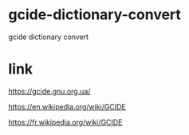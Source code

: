 # gcide-dictionary-convert

gcide dictionary convert

# link

https://gcide.gnu.org.ua/

https://en.wikipedia.org/wiki/GCIDE

https://fr.wikipedia.org/wiki/GCIDE


